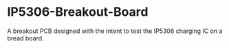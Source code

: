 # IP5306-Breakout-Board
A breakout PCB designed with the intent to test the IP5306 charging IC on a bread board. 
